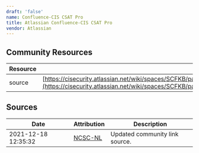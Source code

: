 ```yaml
---
draft: 'false'
name: Confluence-CIS CSAT Pro
title: Atlassian Confluence-CIS CSAT Pro
vendor: Atlassian
---
```



## Community Resources
| Resource | Link |
| --- | --- |
| source | [https://cisecurity.atlassian.net/wiki/spaces/SCFKB/pages/2434301961/CIS+Products+and+Log4j+Vulnerability](https://cisecurity.atlassian.net/wiki/spaces/SCFKB/pages/2434301961/CIS+Products+and+Log4j+Vulnerability) |


## Sources
| Date | Attribution | Description |
| --- | --- | --- |
| 2021-12-18 12:35:32 | [NCSC-NL](https://github.com/NCSC-NL/log4shell/blob/main/software/README.md) | Updated community link source.  |
